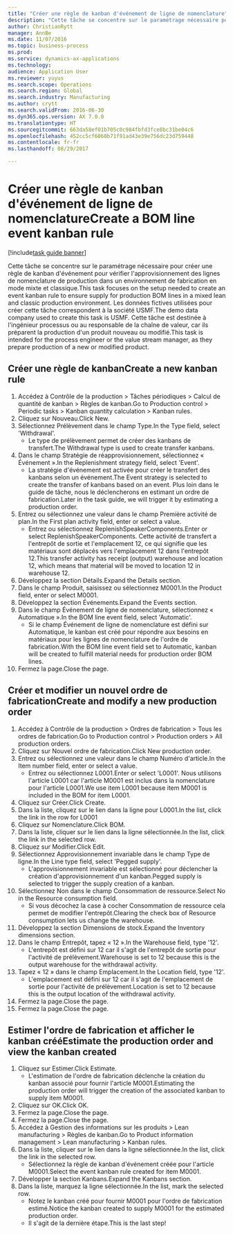 ```yaml
--- 
title: "Créer une règle de kanban d'événement de ligne de nomenclature"
description: "Cette tâche se concentre sur le paramétrage nécessaire pour créer une règle de kanban d'événement pour vérifier l'approvisionnement des lignes de nomenclature de production dans un environnement de fabrication en mode mixte et classique."
author: ChristianRytt
manager: AnnBe
ms.date: 11/07/2016
ms.topic: business-process
ms.prod: 
ms.service: dynamics-ax-applications
ms.technology: 
audience: Application User
ms.reviewer: yuyus
ms.search.scope: Operations
ms.search.region: Global
ms.search.industry: Manufacturing
ms.author: crytt
ms.search.validFrom: 2016-06-30
ms.dyn365.ops.version: AX 7.0.0
ms.translationtype: HT
ms.sourcegitcommit: 663da58ef01b705c0c984fbfd3fce8bc31be04c6
ms.openlocfilehash: 452cc5cf6060b71f91ad43e39e756dc23d759448
ms.contentlocale: fr-fr
ms.lasthandoff: 08/29/2017

---
```

# <a name="create-a-bom-line-event-kanban-rule"></a><span data-ttu-id="cbe90-103">Créer une règle de kanban d'événement de ligne de nomenclature</span><span class="sxs-lookup"><span data-stu-id="cbe90-103">Create a BOM line event kanban rule</span></span>

[!include[task guide banner](../../includes/task-guide-banner.md)]

<span data-ttu-id="cbe90-104">Cette tâche se concentre sur le paramétrage nécessaire pour créer une règle de kanban d'événement pour vérifier l'approvisionnement des lignes de nomenclature de production dans un environnement de fabrication en mode mixte et classique.</span><span class="sxs-lookup"><span data-stu-id="cbe90-104">This task focuses on the setup needed to create an event kanban rule to ensure supply for production BOM lines in a mixed lean and classic production environment.</span></span> <span data-ttu-id="cbe90-105">Les données fictives utilisées pour créer cette tâche correspondent à la société USMF.</span><span class="sxs-lookup"><span data-stu-id="cbe90-105">The demo data company used to create this task is USMF.</span></span> <span data-ttu-id="cbe90-106">Cette tâche est destinée à l'ingénieur processus ou au responsable de la chaîne de valeur, car ils préparent la production d'un produit nouveau ou modifié.</span><span class="sxs-lookup"><span data-stu-id="cbe90-106">This task is intended for the process engineer or the value stream manager, as they prepare production of a new or modified product.</span></span>


## <a name="create-a-new-kanban-rule"></a><span data-ttu-id="cbe90-107">Créer une règle de kanban</span><span class="sxs-lookup"><span data-stu-id="cbe90-107">Create a new kanban rule</span></span>
1. <span data-ttu-id="cbe90-108">Accédez à Contrôle de la production > Tâches périodiques > Calcul de quantité de kanban > Règles de kanban.</span><span class="sxs-lookup"><span data-stu-id="cbe90-108">Go to Production control > Periodic tasks > Kanban quantity calculation > Kanban rules.</span></span>
2. <span data-ttu-id="cbe90-109">Cliquez sur Nouveau.</span><span class="sxs-lookup"><span data-stu-id="cbe90-109">Click New.</span></span>
3. <span data-ttu-id="cbe90-110">Sélectionnez Prélèvement dans le champ Type.</span><span class="sxs-lookup"><span data-stu-id="cbe90-110">In the Type field, select 'Withdrawal'.</span></span>
    * <span data-ttu-id="cbe90-111">Le type de prélèvement permet de créer des kanbans de transfert.</span><span class="sxs-lookup"><span data-stu-id="cbe90-111">The Withdrawal type is used to create transfer kanbans.</span></span>  
4. <span data-ttu-id="cbe90-112">Dans le champ Stratégie de réapprovisionnement, sélectionnez « Événement ».</span><span class="sxs-lookup"><span data-stu-id="cbe90-112">In the Replenishment strategy field, select 'Event'.</span></span>
    * <span data-ttu-id="cbe90-113">La stratégie d'événement est activée pour créer le transfert des kanbans selon un événement.</span><span class="sxs-lookup"><span data-stu-id="cbe90-113">The Event strategy is selected to create the transfer of kanbans based on an event.</span></span> <span data-ttu-id="cbe90-114">Plus loin dans le guide de tâche, nous le déclencherons en estimant un ordre de fabrication.</span><span class="sxs-lookup"><span data-stu-id="cbe90-114">Later in the task guide, we will trigger it by estimating a production order.</span></span>  
5. <span data-ttu-id="cbe90-115">Entrez ou sélectionnez une valeur dans le champ Première activité de plan.</span><span class="sxs-lookup"><span data-stu-id="cbe90-115">In the First plan activity field, enter or select a value.</span></span>
    * <span data-ttu-id="cbe90-116">Entrez ou sélectionnez ReplenishSpeakerComponents.</span><span class="sxs-lookup"><span data-stu-id="cbe90-116">Enter or select ReplenishSpeakerComponents.</span></span> <span data-ttu-id="cbe90-117">Cette activité de transfert a l'entrepôt de sortie et l'emplacement 12, ce qui signifie que les matériaux sont déplacés vers l'emplacement 12 dans l'entrepôt 12.</span><span class="sxs-lookup"><span data-stu-id="cbe90-117">This transfer activity has receipt (output) warehouse and location 12, which means that material will be moved to location 12 in warehouse 12.</span></span>  
6. <span data-ttu-id="cbe90-118">Développez la section Détails.</span><span class="sxs-lookup"><span data-stu-id="cbe90-118">Expand the Details section.</span></span>
7. <span data-ttu-id="cbe90-119">Dans le champ Produit, saisissez ou sélectionnez M0001.</span><span class="sxs-lookup"><span data-stu-id="cbe90-119">In the Product field, enter or select M0001.</span></span>
8. <span data-ttu-id="cbe90-120">Développez la section Événements.</span><span class="sxs-lookup"><span data-stu-id="cbe90-120">Expand the Events section.</span></span>
9. <span data-ttu-id="cbe90-121">Dans le champ Événement de ligne de nomenclature, sélectionnez « Automatique ».</span><span class="sxs-lookup"><span data-stu-id="cbe90-121">In the BOM line event field, select 'Automatic'.</span></span>
    * <span data-ttu-id="cbe90-122">Si le champ Événement de ligne de nomenclature est défini sur Automatique, le kanban est créé pour répondre aux besoins en matériaux pour les lignes de nomenclature de l'ordre de fabrication.</span><span class="sxs-lookup"><span data-stu-id="cbe90-122">With the BOM line event field set to Automatic, kanban will be created to fulfill material needs for production order BOM lines.</span></span>  
10. <span data-ttu-id="cbe90-123">Fermez la page.</span><span class="sxs-lookup"><span data-stu-id="cbe90-123">Close the page.</span></span>

## <a name="create-and-modify-a-new-production-order"></a><span data-ttu-id="cbe90-124">Créer et modifier un nouvel ordre de fabrication</span><span class="sxs-lookup"><span data-stu-id="cbe90-124">Create and modify a new production order</span></span>
1. <span data-ttu-id="cbe90-125">Accédez à Contrôle de la production > Ordres de fabrication > Tous les ordres de fabrication.</span><span class="sxs-lookup"><span data-stu-id="cbe90-125">Go to Production control > Production orders > All production orders.</span></span>
2. <span data-ttu-id="cbe90-126">Cliquez sur Nouvel ordre de fabrication.</span><span class="sxs-lookup"><span data-stu-id="cbe90-126">Click New production order.</span></span>
3. <span data-ttu-id="cbe90-127">Entrez ou sélectionnez une valeur dans le champ Numéro d'article.</span><span class="sxs-lookup"><span data-stu-id="cbe90-127">In the Item number field, enter or select a value.</span></span>
    * <span data-ttu-id="cbe90-128">Entrez ou sélectionnez L0001.</span><span class="sxs-lookup"><span data-stu-id="cbe90-128">Enter or select 'L0001'.</span></span> <span data-ttu-id="cbe90-129">Nous utilisons l'article L0001 car l'article M0001 est inclus dans la nomenclature pour l'article L0001.</span><span class="sxs-lookup"><span data-stu-id="cbe90-129">We use item L0001 because item M0001 is included in the BOM for item L0001.</span></span>  
4. <span data-ttu-id="cbe90-130">Cliquez sur Créer.</span><span class="sxs-lookup"><span data-stu-id="cbe90-130">Click Create.</span></span>
5. <span data-ttu-id="cbe90-131">Dans la liste, cliquez sur le lien dans la ligne pour L0001.</span><span class="sxs-lookup"><span data-stu-id="cbe90-131">In the list, click the link in the row for L0001</span></span>
6. <span data-ttu-id="cbe90-132">Cliquez sur Nomenclature.</span><span class="sxs-lookup"><span data-stu-id="cbe90-132">Click BOM.</span></span>
7. <span data-ttu-id="cbe90-133">Dans la liste, cliquer sur le lien dans la ligne sélectionnée.</span><span class="sxs-lookup"><span data-stu-id="cbe90-133">In the list, click the link in the selected row.</span></span>
8. <span data-ttu-id="cbe90-134">Cliquez sur Modifier.</span><span class="sxs-lookup"><span data-stu-id="cbe90-134">Click Edit.</span></span>
9. <span data-ttu-id="cbe90-135">Sélectionnez Approvisionnement invariable dans le champ Type de ligne.</span><span class="sxs-lookup"><span data-stu-id="cbe90-135">In the Line type field, select 'Pegged supply'.</span></span>
    * <span data-ttu-id="cbe90-136">L'approvisionnement invariable est sélectionné pour déclencher la création d'approvisionnement d'un kanban.</span><span class="sxs-lookup"><span data-stu-id="cbe90-136">Pegged supply is selected to trigger the supply creation of a kanban.</span></span>  
10. <span data-ttu-id="cbe90-137">Sélectionnez Non dans le champ Consommation de ressource.</span><span class="sxs-lookup"><span data-stu-id="cbe90-137">Select No in the Resource consumption field.</span></span>
    * <span data-ttu-id="cbe90-138">Si vous décochez la case à cocher Consommation de ressource cela permet de modifier l'entrepôt.</span><span class="sxs-lookup"><span data-stu-id="cbe90-138">Clearing the check box of Resource consumption lets us change the warehouse.</span></span>  
11. <span data-ttu-id="cbe90-139">Développez la section Dimensions de stock.</span><span class="sxs-lookup"><span data-stu-id="cbe90-139">Expand the Inventory dimensions section.</span></span>
12. <span data-ttu-id="cbe90-140">Dans le champ Entrepôt, tapez « 12 ».</span><span class="sxs-lookup"><span data-stu-id="cbe90-140">In the Warehouse field, type '12'.</span></span>
    * <span data-ttu-id="cbe90-141">L'entrepôt est défini sur 12 car il s'agit de l'entrepôt de sortie pour l'activité de prélèvement.</span><span class="sxs-lookup"><span data-stu-id="cbe90-141">Warehouse is set to 12 because this is the output warehouse for the withdrawal activity.</span></span>  
13. <span data-ttu-id="cbe90-142">Tapez « 12 » dans le champ Emplacement.</span><span class="sxs-lookup"><span data-stu-id="cbe90-142">In the Location field, type '12'.</span></span>
    * <span data-ttu-id="cbe90-143">L'emplacement est défini sur 12 car il s'agit de l'emplacement de sortie pour l'activité de prélèvement.</span><span class="sxs-lookup"><span data-stu-id="cbe90-143">Location is set to 12 because this is the output location of the withdrawal activity.</span></span>  
14. <span data-ttu-id="cbe90-144">Fermez la page.</span><span class="sxs-lookup"><span data-stu-id="cbe90-144">Close the page.</span></span>
15. <span data-ttu-id="cbe90-145">Fermez la page.</span><span class="sxs-lookup"><span data-stu-id="cbe90-145">Close the page.</span></span>

## <a name="estimate-the-production-order-and-view-the-kanban-created"></a><span data-ttu-id="cbe90-146">Estimer l'ordre de fabrication et afficher le kanban créé</span><span class="sxs-lookup"><span data-stu-id="cbe90-146">Estimate the production order and view the kanban created</span></span>
1. <span data-ttu-id="cbe90-147">Cliquez sur Estimer.</span><span class="sxs-lookup"><span data-stu-id="cbe90-147">Click Estimate.</span></span>
    * <span data-ttu-id="cbe90-148">L'estimation de l'ordre de fabrication déclenche la création du kanban associé pour fournir l'article M0001.</span><span class="sxs-lookup"><span data-stu-id="cbe90-148">Estimating the production order will trigger the creation of the associated kanban to supply item M0001.</span></span>  
2. <span data-ttu-id="cbe90-149">Cliquez sur OK.</span><span class="sxs-lookup"><span data-stu-id="cbe90-149">Click OK.</span></span>
3. <span data-ttu-id="cbe90-150">Fermez la page.</span><span class="sxs-lookup"><span data-stu-id="cbe90-150">Close the page.</span></span>
4. <span data-ttu-id="cbe90-151">Fermez la page.</span><span class="sxs-lookup"><span data-stu-id="cbe90-151">Close the page.</span></span>
5. <span data-ttu-id="cbe90-152">Accédez à Gestion des informations sur les produits > Lean manufacturing > Règles de kanban.</span><span class="sxs-lookup"><span data-stu-id="cbe90-152">Go to Product information management > Lean manufacturing > Kanban rules.</span></span>
6. <span data-ttu-id="cbe90-153">Dans la liste, cliquer sur le lien dans la ligne sélectionnée.</span><span class="sxs-lookup"><span data-stu-id="cbe90-153">In the list, click the link in the selected row.</span></span>
    * <span data-ttu-id="cbe90-154">Sélectionnez la règle de kanban d'événement créée pour l'article M0001.</span><span class="sxs-lookup"><span data-stu-id="cbe90-154">Select the event kanban rule created for item M0001.</span></span>  
7. <span data-ttu-id="cbe90-155">Développer la section Kanbans.</span><span class="sxs-lookup"><span data-stu-id="cbe90-155">Expand the Kanbans section.</span></span>
8. <span data-ttu-id="cbe90-156">Dans la liste, marquez la ligne sélectionnée.</span><span class="sxs-lookup"><span data-stu-id="cbe90-156">In the list, mark the selected row.</span></span>
    * <span data-ttu-id="cbe90-157">Notez le kanban créé pour fournir M0001 pour l'ordre de fabrication estimé.</span><span class="sxs-lookup"><span data-stu-id="cbe90-157">Notice the kanban created to supply M0001 for the estimated production order.</span></span>  
    * <span data-ttu-id="cbe90-158">Il s'agit de la dernière étape.</span><span class="sxs-lookup"><span data-stu-id="cbe90-158">This is the last step!</span></span>  


